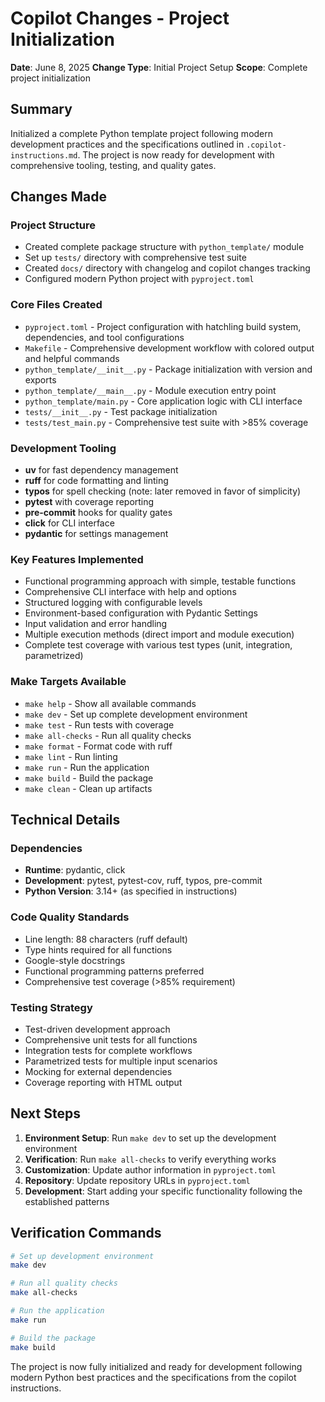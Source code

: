 # Copilot Changes - Project Initialization

**Date**: June 8, 2025
**Change Type**: Initial Project Setup
**Scope**: Complete project initialization

## Summary

Initialized a complete Python template project following modern development practices and the specifications outlined in `.copilot-instructions.md`. The project is now ready for development with comprehensive tooling, testing, and quality gates.

## Changes Made

### Project Structure
- Created complete package structure with `python_template/` module
- Set up `tests/` directory with comprehensive test suite
- Created `docs/` directory with changelog and copilot changes tracking
- Configured modern Python project with `pyproject.toml`

### Core Files Created
- `pyproject.toml` - Project configuration with hatchling build system, dependencies, and tool configurations
- `Makefile` - Comprehensive development workflow with colored output and helpful commands
- `python_template/__init__.py` - Package initialization with version and exports
- `python_template/__main__.py` - Module execution entry point
- `python_template/main.py` - Core application logic with CLI interface
- `tests/__init__.py` - Test package initialization
- `tests/test_main.py` - Comprehensive test suite with >85% coverage

### Development Tooling
- **uv** for fast dependency management
- **ruff** for code formatting and linting
- **typos** for spell checking (note: later removed in favor of simplicity)
- **pytest** with coverage reporting
- **pre-commit** hooks for quality gates
- **click** for CLI interface
- **pydantic** for settings management

### Key Features Implemented
- Functional programming approach with simple, testable functions
- Comprehensive CLI interface with help and options
- Structured logging with configurable levels
- Environment-based configuration with Pydantic Settings
- Input validation and error handling
- Multiple execution methods (direct import and module execution)
- Complete test coverage with various test types (unit, integration, parametrized)

### Make Targets Available
- `make help` - Show all available commands
- `make dev` - Set up complete development environment
- `make test` - Run tests with coverage
- `make all-checks` - Run all quality checks
- `make format` - Format code with ruff
- `make lint` - Run linting
- `make run` - Run the application
- `make build` - Build the package
- `make clean` - Clean up artifacts

## Technical Details

### Dependencies
- **Runtime**: pydantic, click
- **Development**: pytest, pytest-cov, ruff, typos, pre-commit
- **Python Version**: 3.14+ (as specified in instructions)

### Code Quality Standards
- Line length: 88 characters (ruff default)
- Type hints required for all functions
- Google-style docstrings
- Functional programming patterns preferred
- Comprehensive test coverage (>85% requirement)

### Testing Strategy
- Test-driven development approach
- Comprehensive unit tests for all functions
- Integration tests for complete workflows
- Parametrized tests for multiple input scenarios
- Mocking for external dependencies
- Coverage reporting with HTML output

## Next Steps

1. **Environment Setup**: Run `make dev` to set up the development environment
2. **Verification**: Run `make all-checks` to verify everything works
3. **Customization**: Update author information in `pyproject.toml`
4. **Repository**: Update repository URLs in `pyproject.toml`
5. **Development**: Start adding your specific functionality following the established patterns

## Verification Commands

```bash
# Set up development environment
make dev

# Run all quality checks
make all-checks

# Run the application
make run

# Build the package
make build
```

The project is now fully initialized and ready for development following modern Python best practices and the specifications from the copilot instructions.

